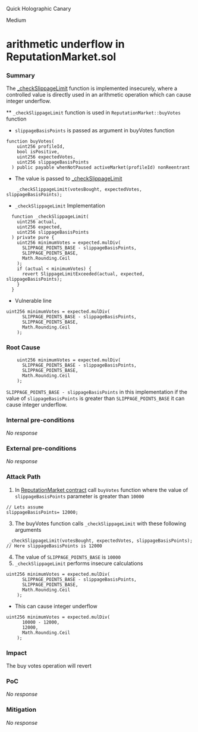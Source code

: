 Quick Holographic Canary

Medium

# arithmetic underflow in ReputationMarket.sol

### Summary

The [_checkSlippageLimit](https://github.com/sherlock-audit/2024-11-ethos-network-ii/blob/main/ethos/packages/contracts/contracts/ReputationMarket.sol#L1084-L1097) function is implemented insecurely, where a controlled value is directly used in an arithmetic operation which can cause integer underflow.

** `_checkSlippageLimit` function is used in `ReputationMarket::buyVotes` function

-  `slippageBasisPoints` is passed as argument in buyVotes function
```solidity
function buyVotes(
    uint256 profileId,
    bool isPositive,
    uint256 expectedVotes,
    uint256 slippageBasisPoints
  ) public payable whenNotPaused activeMarket(profileId) nonReentrant 
```
- The value is passed to [_checkSlippageLimit](https://github.com/sherlock-audit/2024-11-ethos-network-ii/blob/main/ethos/packages/contracts/contracts/ReputationMarket.sol#L461)
```solidity
    _checkSlippageLimit(votesBought, expectedVotes, slippageBasisPoints);
```
- `_checkSlippageLimit`  Implementation
```solidity
  function _checkSlippageLimit(
    uint256 actual,
    uint256 expected,
    uint256 slippageBasisPoints
  ) private pure {
    uint256 minimumVotes = expected.mulDiv(
      SLIPPAGE_POINTS_BASE - slippageBasisPoints,
      SLIPPAGE_POINTS_BASE,
      Math.Rounding.Ceil
    );
    if (actual < minimumVotes) {
      revert SlippageLimitExceeded(actual, expected, slippageBasisPoints);
    }
  }
```
- Vulnerable line 
```solidity
uint256 minimumVotes = expected.mulDiv(
      SLIPPAGE_POINTS_BASE - slippageBasisPoints,
      SLIPPAGE_POINTS_BASE,
      Math.Rounding.Ceil
    );
```

### Root Cause

```solidity
    uint256 minimumVotes = expected.mulDiv(
      SLIPPAGE_POINTS_BASE - slippageBasisPoints,
      SLIPPAGE_POINTS_BASE,
      Math.Rounding.Ceil
    );
```

`SLIPPAGE_POINTS_BASE - slippageBasisPoints`  in this implementation if the value of `slippageBasisPoints` is greater than `SLIPPAGE_POINTS_BASE` it can cause integer underflow. 

### Internal pre-conditions

_No response_

### External pre-conditions

_No response_

### Attack Path

1. In [ReputationMarket contract](https://github.com/sherlock-audit/2024-11-ethos-network-ii/blob/main/ethos/packages/contracts/contracts/ReputationMarket.sol) call `buyVotes` function where the value of `slippageBasisPoints` parameter is greater than `10000` 

```solidity
// Lets assume
slippageBasisPoints= 12000;
```

3. The buyVotes function calls `_checkSlippageLimit` with these following arguments
```solidity
 _checkSlippageLimit(votesBought, expectedVotes, slippageBasisPoints);
// Here slippageBasisPoints is 12000
```
4. The value of `SLIPPAGE_POINTS_BASE` is `10000` 
5. `_checkSlippageLimit` performs insecure calculations
```solidity
uint256 minimumVotes = expected.mulDiv(
      SLIPPAGE_POINTS_BASE - slippageBasisPoints,
      SLIPPAGE_POINTS_BASE,
      Math.Rounding.Ceil
    );
```
- This can cause integer underflow
```solidity
uint256 minimumVotes = expected.mulDiv(
      10000 - 12000,
      12000,
      Math.Rounding.Ceil
    );
```

### Impact

The buy votes operation will revert

### PoC

_No response_

### Mitigation

_No response_